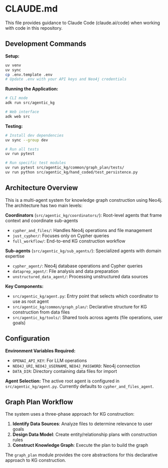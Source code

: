 # CLAUDE.md

This file provides guidance to Claude Code (claude.ai/code) when working with code in this repository.

## Development Commands

**Setup:**
```bash
uv venv
uv sync
cp .env.template .env
# Update .env with your API keys and Neo4j credentials
```

**Running the Application:**
```bash
# CLI mode
adk run src/agentic_kg

# Web interface  
adk web src
```

**Testing:**
```bash
# Install dev dependencies
uv sync --group dev

# Run all tests
uv run pytest

# Run specific test modules
uv run pytest src/agentic_kg/common/graph_plan/tests/
uv run python src/agentic_kg/hand_coded/test_persistence.py
```

## Architecture Overview

This is a multi-agent system for knowledge graph construction using Neo4j. The architecture has two main levels:

**Coordinators** (`src/agentic_kg/coordinators/`): Root-level agents that frame context and coordinate sub-agents
- `cypher_and_files/`: Handles Neo4j operations and file management
- `just_cypher/`: Focuses only on Cypher queries
- `full_workflow/`: End-to-end KG construction workflow

**Sub-agents** (`src/agentic_kg/sub_agents/`): Specialized agents with domain expertise
- `cypher_agent/`: Neo4j database operations and Cypher queries
- `dataprep_agent/`: File analysis and data preparation
- `unstructured_data_agent/`: Processing unstructured data sources

**Key Components:**
- `src/agentic_kg/agent.py`: Entry point that selects which coordinator to use as root agent
- `src/agentic_kg/common/graph_plan/`: Declarative structure for KG construction from data files
- `src/agentic_kg/tools/`: Shared tools across agents (file operations, user goals)

## Configuration

**Environment Variables Required:**
- `OPENAI_API_KEY`: For LLM operations
- `NEO4J_URI`, `NEO4J_USERNAME`, `NEO4J_PASSWORD`: Neo4j connection
- `DATA_DIR`: Directory containing data files for import

**Agent Selection:**
The active root agent is configured in `src/agentic_kg/agent.py`. Currently defaults to `cypher_and_files_agent`.

## Graph Plan Workflow

The system uses a three-phase approach for KG construction:

1. **Identify Data Sources**: Analyze files to determine relevance to user goals
2. **Design Data Model**: Create entity/relationship plans with construction rules  
3. **Construct Knowledge Graph**: Execute the plan to build the graph

The `graph_plan` module provides the core abstractions for this declarative approach to KG construction.